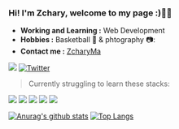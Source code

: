 <h3 >
  Hi! I'm Zchary, welcome to my page :)👨‍💻  
</h3>

-  **Working and Learning :** Web Development
-  **Hobbies :** Basketball :basketball:  & phtography 📷:
-  **Contact me :** [ZcharyMa](mailto:zcharyma@gmail.com)

<a href="#"><img src="https://badges.pufler.dev/visits/zchary-ma/zchary-ma"></a>
[![Twitter](https://img.shields.io/twitter/follow/zcharyma.svg?style=social&label=follow)](https://twitter.com/intent/follow?screen_name=zcharyma)


> Currently struggling to learn these stacks:

<p>
  <img src="https://img.shields.io/badge/TypeScript-007ACC?style=for-the-badge&logo=typescript&logoColor=white">
  <img src="https://img.shields.io/badge/Node.js-43853D?style=for-the-badge&logo=node.js&logoColor=white">
  <img src="https://img.shields.io/badge/React-20232A?style=for-the-badge&logo=react&logoColor=61DAFB">
  <img src="https://img.shields.io/badge/PostgreSQL-316192?style=for-the-badge&logo=postgresql&logoColor=white">
  <img src="https://img.shields.io/badge/Docker-2CA5E0?style=for-the-badge&logo=docker&logoColor=white">
</p>

[![Anurag's github stats](https://github-readme-stats.vercel.app/api?username=zchary-ma&theme=tokyonight&show_icons=true)](https://github.com/anuraghazra/github-readme-stats)
[![Top Langs](https://github-readme-stats.vercel.app/api/top-langs/?username=zchary-ma&layout=compact&theme=tokyonight)](https://github.com/anuraghazra/github-readme-stats)
